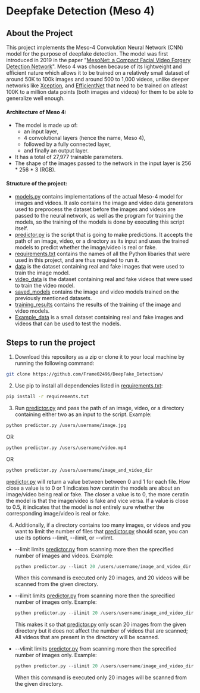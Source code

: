 # Deepfake Detection (Meso 4)


## About the Project
This project implements the Meso-4 Convolution Neural Network (CNN) model for the purpose of deepfake detection.
The model was first introduced in 2019 in the paper "[MesoNet: a Compact Facial Video Forgery Detection Network](https://arxiv.org/abs/1809.00888)".
Meso 4 was chosen because of its lightweight and efficient nature which allows it to be trained on a relatively small dataset of around 50K to 100k images and around 500 to 1,000 videos, unlike deeper networks like [Xception](https://arxiv.org/abs/1610.02357), and [EfficientNet](https://arxiv.org/abs/1905.11946) that need to be trained on atleast 100K to a million data points (both images and videos) for them to be able to generalize well enough.

#### Architecture of Meso 4:
* The model is made up of:
  * an input layer,
  * 4 convolutional layers (hence the name, Meso 4),
  * followed by a fully connected layer,
  * and finally an output layer.
* It has a total of 27,977 trainable parameters.
* The shape of the images passed to the network in the input layer is 256 * 256 * 3 (RGB).

#### Structure of the project:
* [models.py](https://github.com/Frame02496/DeepFake_Detection/blob/main/models.py) contains implementations of the actual Meso-4 model for images and videos. It aslo contains the image and video data generators used to preprocess the dataset before the images and videos are passed to the neural network, as well as the program for training the models, so the training of the models is done by executing this script itself.
* [predictor.py](https://github.com/Frame02496/DeepFake_Detection/blob/main/predictor.py) is the script that is going to make predictions. It accepts the path of an image, video, or a directory as its input and uses the trained models to predict whether the image/video is real or fake.
* [requirements.txt](https://github.com/Frame02496/DeepFake_Detection/blob/main/requirements.txt) contains the names of all the Python libaries that were used in this project, and are thus required to run it.
* [data](https://github.com/Frame02496/DeepFake_Detection/blob/main/data) is the dataset containing real and fake images that were used to train the image model.
* [video_data](https://github.com/Frame02496/DeepFake_Detection/blob/main/viideo_data) is the dataset containing real and fake videos that were used to train the video model.
* [saved_models](https://github.com/Frame02496/DeepFake_Detection/blob/main/saved_models) contains the image and video models trained on the previously mentioned datasets.
* [training_results](https://github.com/Frame02496/DeepFake_Detection/blob/main/training_results) contains the results of the training of the image and video models.
* [Example_data](https://github.com/Frame02496/DeepFake_Detection/blob/main/Example_data) is a small dataset containing real and fake images and videos that can be used to test the models.
## Steps to run the project

1. Download this repository as a zip or clone it to your local machine by running the following command:
``` bash
git clone https://github.com/Frame02496/DeepFake_Detection/
```
2. Use pip to install all dependencies listed in [requirements.txt](https://github.com/Frame02496/DeepFake_Detection/blob/main/requirements.txt):
``` bash
pip install -r requirements.txt
```
3. Run [predictor.py](https://github.com/Frame02496/DeepFake_Detection/blob/main/predictor.py) and pass the path of an image, video, or a directory containing either two as an input to the script.
Example:
``` bash
python predictor.py /users/username/image.jpg
```
OR
``` bash
python predictor.py /users/username/video.mp4
```
OR
``` bash
python predictor.py /users/username/image_and_video_dir
```
[predictor.py](https://github.com/Frame02496/DeepFake_Detection/blob/main/predictor.py) will return a value between between 0 and 1 for each file.
How close a value is to 0 or 1 indicates how ceratin the models are about an image/video being real or fake.
The closer a value is to 0, the more ceratin the model is that the image/video is fake and vice versa.
If a value is close to 0.5, it indicates that the model is not entirely sure whether the corresponding image/video is real or fake.

4. Additionally, if a directory contains too many images, or videos and you want to limit the number of files that [predictor.py](https://github.com/Frame02496/DeepFake_Detection/blob/main/predictor.py) should scan, you can use its options --limit, --ilimit, or --vlimt.
* --limit limits [predictor.py](https://github.com/Frame02496/DeepFake_Detection/blob/main/predictor.py) from scanning more then the sprecified number of images and videos.
  Example:
  ``` python
  python predictor.py --limit 20 /users/username/image_and_video_dir
  ```
  When this command is executed only 20 images, and 20 videos will be scanned from the given directory.

* --ilimit limits [predictor.py](https://github.com/Frame02496/DeepFake_Detection/blob/main/predictor.py) from scanning more then the sprecified number of images only.
  Example:
  ``` python
  python predictor.py --ilimit 20 /users/username/image_and_video_dir
  ```
  This makes it so that [predictor.py](https://github.com/Frame02496/DeepFake_Detection/blob/main/predictor.py) only scan 20 images from the given directory but it does not affect the number of videos that are scanned; All videos that are present in the directory will be scanned.
  
* --vlimit limits [predictor.py](https://github.com/Frame02496/DeepFake_Detection/blob/main/predictor.py) from scanning more then the sprecified number of images only.
  Example:
  ``` python
  python predictor.py --ilimit 20 /users/username/image_and_video_dir
  ```
  When this command is executed only 20 images will be scanned from the given directory.
